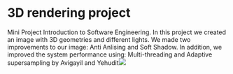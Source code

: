 # 3D rendering project
Mini Project Introduction to Software Engineering. In this project we created an image with 3D geometries and different lights. We made two improvements to our image: Anti Anlising and Soft Shadow. In addition, we improved the system performance using: Multi-threading and Adaptive supersampling
by Avigayil and Yehudit![](C:\Users\Hudis\Downloads\ezgif.com-gif-maker.gif)
